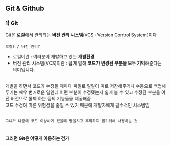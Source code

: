 ## Git & Github

### 1) Git
Git은 <strong>로컬</strong>에서 관리되는 <strong>버전 관리 시스템</strong>(VCS : Version Control System)이다<br/><br/>
`로컬? / 버전 관리?`<br/>
- 로컬이란 : 여러분이 개발하고 있는 <strong>개발환경</strong><br/>
- 버전 관리 시스템(VCS)이란 : 쉽게 말해 <strong>코드가 변경된 부분을 모두 기억</strong>해준다는 의미입니다.<br/><br/>

개발을 하면서 코드가 수정될 때마다 파일로 일일이 따로 저장해주거나 수동으로 백업해두기는 매우 번거로운 일인데
어떤 부분이 수정됐는지 쉽게 볼 수 있고 수정된 부분을 이전 버전으로 롤백 하는 등의 기능들을 제공해줌<br/>
코드 수정에 따른 위험성을 줄일 수 있기 때문에 개발자에게 필수적인 시스템임</br></br>

`그니까 나중에 코드 이상하게 됬을때 땅을치고 후회하지 않기위해 사용하는 것`<br/></br>

#### 그러면 Git은 어떻게 이용하는 건가

